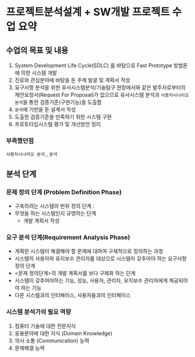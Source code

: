 # 프로젝트분석설계 + SW개발 프로젝트 수업 요약

## 수업의 목표 및 내용

1. System Development Life Cycle(SDLC) 를 바탕으로 Fast Prototype 방법론에 의한 시스템 개발
2. 진로와 관심분야에 바탕을 둔 주제 발굴 및 계획서 작성
3. 요구사항 분석을 위한 유사시스템분석/기술탐구
	 현장에서와 같은 발주자로부터의 제안요청서(Request For Proposal)가 없으므로 유사시스템 분석과 `사용자시나리오 분석`을 통한 검증기준(구현기능)을 도출함
4.  `분석`에 기반을 둔 설계서 작성
5. 도출한 검증기준을 만족하기 위한 시스템 구현
6. 프로토타입시스템 평가 및 개선방안 정리 

### 부족했던점
`사용자시나리오 분석` , `분석`

## 분석 단계

### 문제 정의 단계 (Problem Definition Phase)
- 구축하려는 시스템의 번위 정의 단계 : 
- 무엇을 하는 시스템인지 규명하는 단계
	- 개발 계획서 작성

### 요구 분석 단계(Requirement Analysis Phase)
- 계획한 시스템이 해결해야 할 문제에 대하여 구체적으로 정의하는 과정
- 시스템의 사용자와 유지보수 관리자를 대상으로 시스템이 갖추어야 하는 요구사항 정의 단계
- <문제 정의단계>의 개발 계획서를 보다 구체화 하는 단계
- 시스템이 갖추어야하는 기능, 성능, 사용자, 관리자, 유지보수 관리자에게 제공되어야 하는 기능
- 다른 시스템과의 인터페이스, 사용자들과의 인터페이스


### 시스템 분석가의 필요 역량
1) 컴퓨터 기술에 대한 전문지식
2) 응용분야에 대한 지식 (Domain Knowledge)
3) 의사 소통 (Communication) 능력 
4) 문제해결 능력